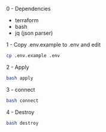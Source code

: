 0 - Dependencies

-   terraform
-   bash
-   jq (json parser)

1 - Copy .env.example to .env and edit

```bash
cp .env.example .env
```

2 - Apply

```bash
bash apply
```

3 - connect

```bash
bash connect
```

4 - Destroy

```bash
bash destroy
```
